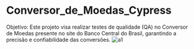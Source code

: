 # Conversor_de_Moedas_Cypress

Objetivo: Este projeto visa realizar testes de qualidade (QA) no Conversor de Moedas presente no site do Banco Central do Brasil, garantindo a precisão e confiabilidade das conversões.
![a1](https://github.com/gclobato/Conversor_de_Moedas_Cypress/assets/38756533/5266f378-1547-4a5f-be6d-5da01995bc0a)
